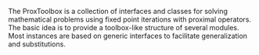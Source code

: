 
The ProxToolbox is a collection of interfaces and classes for solving mathematical problems using fixed point iterations with proximal operators.
The basic idea is to provide a toolbox-like structure of several modules. Most instances are based on generic interfaces to facilitate generalization and substitutions.




